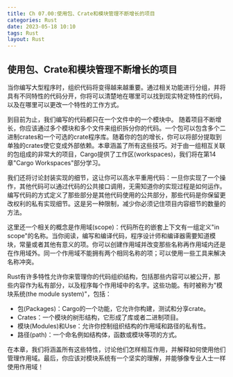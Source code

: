 ```yaml
---
title: Ch 07.00:使用包、Crate和模块管理不断增长的项目
categories: Rust
date: 2023-05-18 10:10
tags: Rust
layout: Rust
---
```

## 使用包、Crate和模块管理不断增长的项目

当你编写大型程序时，组织代码将变得越来越重要。通过相关功能进行分组，并将具有不同特性的代码分开，你将可以清楚地在哪里可以找到现实特定特性的代码，以及在哪里可以更改一个特性的工作方式。

到目前为止，我们编写的代码都只在一个文件中的一个模块中。 随着项目不断增长，你应该通过多个模块和多个文件来组织拆分你的代码。一个包可以包含多个二进制crates和一个可选的crate程序库。随着你的包的增长，你可以将部分提取到单独的crates使它变成外部依赖。本章涵盖了所有这些技巧。对于由一组相互关联的包组成的非常大的项目，Cargo提供了工作区(workspaces)，我们将在第14章"Cargo Workspaces"部分学习。

我们还将讨论封装实现的细节，这让你可以高水平重用代码：一旦你实现了一个操作，其他代码可以通过代码的公共接口调用，无需知道你的实现过程是如何运作。编写代码的方式定义了那些部分是其他代码使用的公共部分，那些代码是你保留更改权利的私有实现细节。这是另一种限制，减少你必须记住项目内容细节的数量的方法。

这里还一个相关的概念是作用域(scope)：代码所在的嵌套上下文有一组定义"in scope"的名称。当你阅读，编写和编译代码，程序设计师和编译器需要知道模块，常量或者其他有意义的项。你可以创建作用域并改变那些名称再作用域内还是在作用域外。同一个作用域不能拥有两个相同名称的项；可以使用一些工具来解决名称冲突。

Rust有许多特性允许你来管理你的代码组织结构，包括那些内容可以被公开，那些内容作为私有部分，以及程序每个作用域中的名字。这些功能。有时被称为"模块系统(the module system)"，包括：

* 包(Packages)：Cargo的一个功能，它允许你构建，测试和分享crate。
* Crates：一个模块的树形结构，它形成了库或者二进制项目。
* 模块(Modules)和Use：允许你控制组织结构的作用域和路径的私有性。
* 路径(path)：一个命名例如结构体，函数或模块等项的方式。

在本章，我们将涵盖所有这些特性，讨论他们怎样相互作用，并解释如何使用他们管理作用域。最后，你应该对模块系统有一个坚实的理解，并能够像专业人士一样使用作用域！